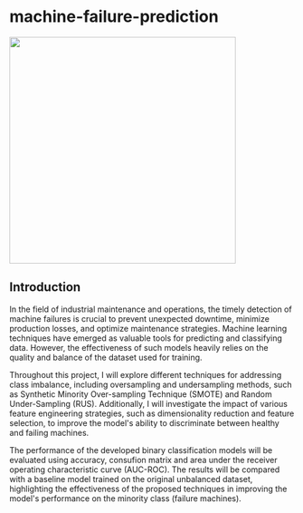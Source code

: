# machine-failure-prediction

<img src="https://github.com/mathewsrc/machine-failure-prediction/assets/94936606/69177a11-5937-4016-bf17-b41e1c00c4f1" width="400" height="400">

## Introduction

In the field of industrial maintenance and operations, the timely detection of machine failures is crucial to prevent unexpected downtime, minimize production losses, and optimize maintenance strategies. Machine learning techniques have emerged as valuable tools for predicting and classifying data. However, the effectiveness of such models heavily relies on the quality and balance of the dataset used for training.

Throughout this project, I will explore different techniques for addressing class imbalance, including oversampling and undersampling methods, such as Synthetic Minority Over-sampling Technique (SMOTE) and Random Under-Sampling (RUS). Additionally, I will investigate the impact of various feature engineering strategies, such as dimensionality reduction and feature selection, to improve the model's ability to discriminate between healthy and failing machines.

The performance of the developed binary classification models will be evaluated using accuracy, consufion matrix and area under the receiver operating characteristic curve (AUC-ROC). The results will be compared with a baseline model trained on the original unbalanced dataset, highlighting the effectiveness of the proposed techniques in improving the model's performance on the minority class (failure machines).

